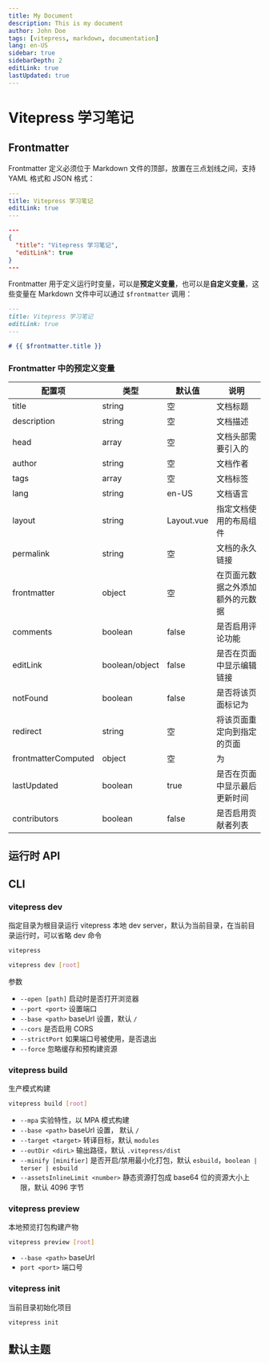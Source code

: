 ```yaml
---
title: My Document
description: This is my document
author: John Doe
tags: [vitepress, markdown, documentation]
lang: en-US
sidebar: true
sidebarDepth: 2
editLink: true
lastUpdated: true
---
```


# Vitepress 学习笔记

## Frontmatter

Frontmatter 定义必须位于 Markdown 文件的顶部，放置在三点划线之间，支持 YAML 格式和 JSON 格式：

```yaml
---
title: Vitepress 学习笔记
editLink: true
---
```

```json
---
{
  "title": "Vitepress 学习笔记",
  "editLink": true
}
---
```

Frontmatter 用于定义运行时变量，可以是**预定义变量**，也可以是**自定义变量**，这些变量在 Markdown 文件中可以通过 `$frontmatter` 调用：

```markdown
---
title: Vitepress 学习笔记
editLink: true
---

# {{ $frontmatter.title }}
```

### Frontmatter 中的预定义变量

|配置项 | 类型 | 默认值 | 说明|
|------|-----|--------|-----|
|title|string|空|文档标题|
|description|string|空|文档描述|
|head|array|空|文档头部需要引入的|HTML|代码|
|author|string|空|文档作者|
|tags|array|空|文档标签|
|lang|string|en-US|文档语言|
|layout|string|Layout.vue|指定文档使用的布局组件|
|permalink|string|空|文档的永久链接|
|frontmatter|object|空|在页面元数据之外添加额外的元数据|
|comments|boolean|false|是否启用评论功能|
|editLink|boolean/object|false|是否在页面中显示编辑链接|
|notFound|boolean|false|是否将该页面标记为|404|页面|
|redirect|string|空|将该页面重定向到指定的页面|
|frontmatterComputed|object|空|为|frontmatter|属性添加计算属性|
|lastUpdated|boolean|true|是否在页面中显示最后更新时间|
|contributors|boolean|false|是否启用贡献者列表|

## 运行时 API


## CLI

### vitepress dev

指定目录为根目录运行 vitepress 本地 dev server，默认为当前目录，在当前目录运行时，可以省略 dev 命令

```sh
vitepress

vitepress dev [root]

```

参数

- `--open [path]` 启动时是否打开浏览器
- `--port <port>` 设置端口
- `--base <path>` baseUrl 设置，默认 `/`
- `--cors` 是否启用 CORS
- `--strictPort` 如果端口号被使用，是否退出
- `--force` 忽略缓存和预构建资源

### vitepress build
生产模式构建

```sh
vitepress build [root]
```

- `--mpa` 实验特性，以 MPA 模式构建
- `--base <path>` baseUrl 设置， 默认 `/`
- `--target <target>` 转译目标，默认 `modules` 
- `--outDir <dirL>` 输出路径，默认 `.vitepress/dist`
- `--minify [minifier]` 是否开启/禁用最小化打包，默认 `esbuild`，`boolean | terser | esbuild`
- `--assetsInlineLimit <number>` 静态资源打包成 base64 位的资源大小上限，默认 4096 字节

### vitepress preview
本地预览打包构建产物

```sh
vitepress preview [root]
```

- `--base <path>` baseUrl
- `port <port>` 端口号

### vitepress init

当前目录初始化项目

```sh
vitepress init
```


## 默认主题


